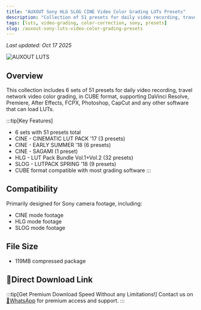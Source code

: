 ```yaml
---
title: "AUXOUT Sony HLG SLOG CINE Video Color Grading LUTs Presets"
description: "Collection of 51 presets for daily video recording, travel video color grading, supporting DaVinci Resolve, Premiere, After Effects, FCPX, Photoshop and other software that supports LUTs."
tags: [luts, video-grading, color-correction, sony, presets]
slug: /auxout-sony-luts-video-color-grading-presets
---
```


_Last updated: Oct 17 2025_

![AUXOUT LUTS](https://www.gfxcamp.com/wp-content/uploads/2025/10/AUXOUT-LUTS.jpg)

## Overview

This collection includes 6 sets of 51 presets for daily video recording, travel network video color grading, in CUBE format, supporting DaVinci Resolve, Premiere, After Effects, FCPX, Photoshop, CapCut and any other software that can load LUTs.

:::tip[Key Features]
- 6 sets with 51 presets total
- CINE - CINEMATIC LUT PACK '17 (3 presets)
- CINE - EARLY SUMMER '18 (6 presets)
- CINE - SAGAMI (1 preset)
- HLG - LUT Pack Bundle Vol.1+Vol.2 (32 presets)
- SLOG - LUTPACK SPRING '18 (9 presets)
- CUBE format compatible with most grading software
:::

## Compatibility

Primarily designed for Sony camera footage, including:
- CINE mode footage
- HLG mode footage
- SLOG mode footage

## File Size

- 119MB compressed package

## 🚀Direct Download Link

:::tip[Get Premium Download Speed Without any Limitations!]
Contact us on [💬WhatsApp](https://wa.me/+8613237610083) for premium  access and support.
:::
